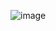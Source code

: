 
![image](https://user-images.githubusercontent.com/108277303/188313044-b7a89b3b-f8d0-4807-ab13-94ca977aef6b.png)
